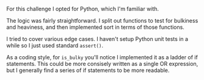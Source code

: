 For this challenge I opted for Python, which I'm familiar with.

The logic was fairly straightforward. I split out functions to test for
bulkiness and heaviness, and then implemented sort in terms of those functions.

I tried to cover various edge cases. I haven't setup Python unit tests in a
while so I just used standard `assert()`.

As a coding style, for `is_bulky` you'll notice I implemented it as a ladder of
if statements. This could be more consisely written as a single OR expression,
but I generally find a series of if statements to be more readable.
